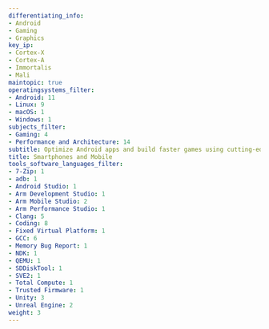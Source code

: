```yaml
---
differentiating_info:
- Android
- Gaming
- Graphics
key_ip:
- Cortex-X
- Cortex-A
- Immortalis
- Mali
maintopic: true
operatingsystems_filter:
- Android: 11
- Linux: 9
- macOS: 1
- Windows: 1
subjects_filter:
- Gaming: 4
- Performance and Architecture: 14
subtitle: Optimize Android apps and build faster games using cutting-edge Arm tech
title: Smartphones and Mobile
tools_software_languages_filter:
- 7-Zip: 1
- adb: 1
- Android Studio: 1
- Arm Development Studio: 1
- Arm Mobile Studio: 2
- Arm Performance Studio: 1
- Clang: 5
- Coding: 8
- Fixed Virtual Platform: 1
- GCC: 6
- Memory Bug Report: 1
- NDK: 1
- QEMU: 1
- SDDiskTool: 1
- SVE2: 1
- Total Compute: 1
- Trusted Firmware: 1
- Unity: 3
- Unreal Engine: 2
weight: 3
---
```

